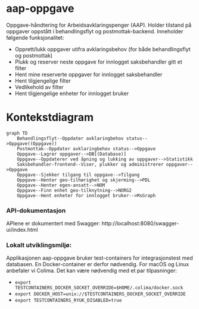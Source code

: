 # aap-oppgave

Oppgave-håndtering for Arbeidsavklaringspenger (AAP).
Holder tilstand på oppgaver oppstått i behandlingsflyt og postmottak-backend.
Inneholder følgende funksjonalitet:
* Opprett/lukk oppgaver utifra avklaringsbehov (for både behandlingsflyt og postmottak)
* Plukk og reserver neste oppgave for innlogget saksbehandler gitt et filter
* Hent mine reserverte oppgaver for innlogget saksbehandler
* Hent tilgjengelige filter
* Vedlikehold av filter
* Hent tilgjengelige enheter for innlogget bruker

# Kontekstdiagram
```mermaid
graph TD
    Behandlingsflyt--Oppdater avklaringbehov status-->Oppgave((Oppgave))
    Postmottak--Oppdater avklaringbehov status-->Oppgave
    Oppgave--Lagrer oppgaver-->DB[(Database)]
    Oppgave--Oppdaterer ved åpning og lukking av oppgaver-->Statistikk
    Saksbehandler-frontend--Viser, plukker og administrerer oppgaver-->Oppgave
    Oppgave--Sjekker tilgang til oppgave-->Tilgang
    Oppgave--Henter geo-tilhørighet og skjerming-->PDL
    Oppgave--Henter egen-ansatt-->NOM
    Oppgave--Finn enhet geo-tilknytning-->NORG2
    Oppgave--Hent enheter for innlogget bruker-->MsGraph
```

### API-dokumentasjon

APIene er dokumentert med Swagger: http://localhost:8080/swagger-ui/index.html

### Lokalt utviklingsmiljø:

Applikasjonen aap-oppgave bruker test-containers for integrasjonstest med databasen.
En Docker-container er derfor nødvendig.
For macOS og Linux anbefaler vi Colima. Det kan være nødvendig med et par tilpasninger:

* `export TESTCONTAINERS_DOCKER_SOCKET_OVERRIDE=$HOME/.colima/docker.sock`
* `export DOCKER_HOST=unix://$TESTCONTAINERS_DOCKER_SOCKET_OVERRIDE`
* `export TESTCONTAINERS_RYUK_DISABLED=true`



